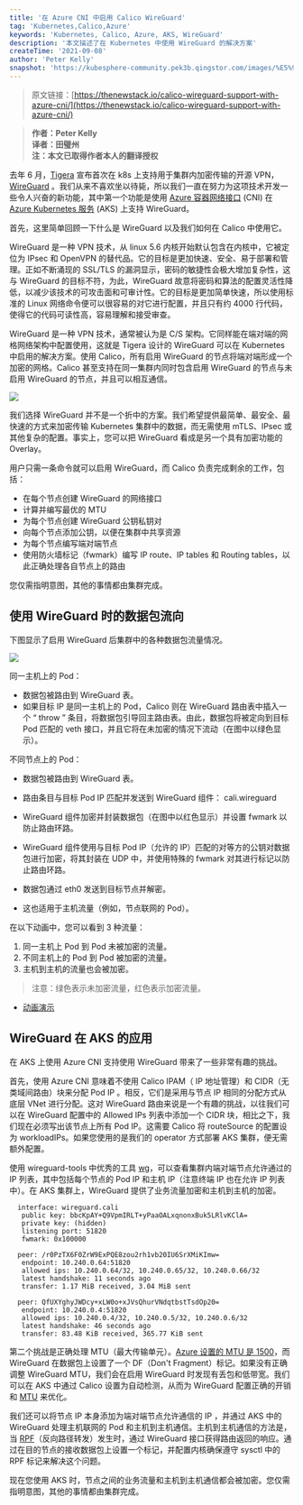 ```yaml
---
title: '在 Azure CNI 中启用 Calico WireGuard'
tag: 'Kubernetes,Calico,Azure'
keywords: 'Kubernetes, Calico, Azure, AKS, WireGuard'
description: '本文描述了在 Kubernetes 中使用 WireGuard 的解决方案'
createTime: '2021-09-08'
author: 'Peter Kelly'
snapshot: 'https://kubesphere-community.pek3b.qingstor.com/images/%E5%9C%A8%20Azure%20CNI%20%E4%B8%AD%E5%90%AF%E7%94%A8%20Calico%20WireGuard.png'
---
```


> 原文链接：[https://thenewstack.io/calico-wireguard-support-with-azure-cni/](https://thenewstack.io/calico-wireguard-support-with-azure-cni/)

> **作者：Peter Kelly**<br />
> **译者：田璧州**<br />
> **注：本文已取得作者本人的翻译授权**

去年 6 月，[Tigera](https://www.tigera.io/?utm_content=inline-mention) 宣布首次在 k8s 上支持用于集群内加密传输的开源 VPN，[WireGuard](https://www.wireguard.com/) 。我们从来不喜欢坐以待毙，所以我们一直在努力为这项技术开发一些令人兴奋的新功能，其中第一个功能是使用 [Azure 容器网络接口](https://github.com/Azure/azure-container-networking/blob/master/docs/cni.md) (CNI) 在 [Azure Kubernetes 服务](https://azure.microsoft.com/en-us/services/kubernetes-service/) (AKS) 上支持 WireGuard。

首先，这里简单回顾一下什么是 WireGuard 以及我们如何在 Calico 中使用它。

WireGuard 是一种 VPN 技术，从 linux 5.6 内核开始默认包含在内核中，它被定位为 IPsec 和 OpenVPN 的替代品。它的目标是更加快速、安全、易于部署和管理。正如不断涌现的 SSL/TLS 的漏洞显示，密码的敏捷性会极大增加复杂性，这与 WireGuard 的目标不符，为此，WireGuard 故意将密码和算法的配置灵活性降低，以减少该技术的可攻击面和可审计性。它的目标是更加简单快速，所以使用标准的 Linux 网络命令便可以很容易的对它进行配置，并且只有约 4000 行代码，使得它的代码可读性高，容易理解和接受审查。

WireGuard 是一种 VPN 技术，通常被认为是 C/S 架构。它同样能在端对端的网格网络架构中配置使用，这就是 Tigera 设计的 WireGuard 可以在 Kubernetes 中启用的解决方案。使用 Calico，所有启用 WireGuard 的节点将端对端形成一个加密的网格。Calico 甚至支持在同一集群内同时包含启用 WireGuard 的节点与未启用 WireGuard 的节点，并且可以相互通信。

![](https://pek3b.qingstor.com/kubesphere-community/images/06581ad7-image1-10-e1628656758212.png)

我们选择 WireGuard 并不是一个折中的方案。我们希望提供最简单、最安全、最快速的方式来加密传输 Kubernetes 集群中的数据，而无需使用 mTLS、IPsec 或其他复杂的配置。事实上，您可以把 WireGuard 看成是另一个具有加密功能的 Overlay。

用户只需一条命令就可以启用 WireGuard，而 Calico 负责完成剩余的工作，包括：

- 在每个节点创建 WireGuard 的网络接口
- 计算并编写最优的 MTU
- 为每个节点创建 WireGuard 公钥私钥对
- 向每个节点添加公钥，以便在集群中共享资源
- 为每个节点编写端对端节点
- 使用防火墙标记（fwmark）编写 IP route、IP tables 和 Routing tables，以此正确处理各自节点上的路由

您仅需指明意图，其他的事情都由集群完成。

## 使用 WireGuard 时的数据包流向

下图显示了启用 WireGuard 后集群中的各种数据包流量情况。

![](https://pek3b.qingstor.com/kubesphere-community/images/eb522dd1-image2-8.png)

同一主机上的 Pod：

- 数据包被路由到 WireGuard 表。
- 如果目标 IP 是同一主机上的 Pod，Calico 则在 WireGuard 路由表中插入一个 “ throw ” 条目，将数据包引导回主路由表。由此，数据包将被定向到目标 Pod 匹配的 veth 接口，并且它将在未加密的情况下流动（在图中以绿色显示）。

不同节点上的 Pod：

- 数据包被路由到 WireGuard 表。

- 路由条目与目标 Pod IP 匹配并发送到 WireGuard 组件： cali.wireguard

- WireGuard 组件加密并封装数据包（在图中以红色显示）并设置 fwmark 以防止路由环路。

- WireGuard 组件使用与目标 Pod IP（允许的 IP）匹配的对等方的公钥对数据包进行加密，将其封装在 UDP 中，并使用特殊的 fwmark 对其进行标记以防止路由环路。

- 数据包通过 eth0 发送到目标节点并解密。

- 这也适用于主机流量（例如，节点联网的 Pod）。

在以下动画中，您可以看到 3 种流量：

1. 同一主机上 Pod 到 Pod 未被加密的流量。
2. 不同主机上的 Pod 到 Pod 被加密的流量。
3. 主机到主机的流量也会被加密。

> 注意：绿色表示未加密流量，红色表示加密流量。

+ [动画演示](https://tigera.wistia.com/medias/ddl8bmhpgp?utm_source=thenewstack&utm_medium=website&utm_campaign=platform)

## WireGuard 在 AKS 的应用

在 AKS 上使用 Azure CNI 支持使用 WireGuard 带来了一些非常有趣的挑战。

首先，使用 Azure CNI 意味着不使用 Calico IPAM（ IP 地址管理）和 CIDR（无类域间路由）块来分配 Pod IP 。相反，它们是采用与节点 IP 相同的分配方式从底层 VNet 进行分配。这对 WireGuard 路由来说是一个有趣的挑战，以往我们可以在 WireGuard 配置中的 Allowed IPs 列表中添加一个 CIDR 块，相比之下，我们现在必须写出该节点上所有 Pod IP。这需要 Calico 将 routeSource 的配置设为 workloadIPs。如果您使用的是我们的 operator 方式部署 AKS 集群，便无需额外配置。

使用 wireguard-tools 中优秀的工具 [wg](https://git.zx2c4.com/wireguard-tools/about/src/man/wg.8)，可以查看集群内端对端节点允许通过的 IP 列表，其中包括每个节点的 Pod IP 和主机 IP（注意终端 IP 也在允许 IP 列表中）。在 AKS 集群上，WireGuard 提供了业务流量加密和主机到主机的加密。

```shell
  interface: wireguard.cali
   public key: bbcKpAY+Q9VpmIRLT+yPaaOALxqnonxBuk5LRlvKClA=
   private key: (hidden)
   listening port: 51820
   fwmark: 0x100000

  peer: /r0PzTX6F0ZrW9ExPQE8zou2rh1vb20IU6SrXMiKImw=
   endpoint: 10.240.0.64:51820
   allowed ips: 10.240.0.64/32, 10.240.0.65/32, 10.240.0.66/32
   latest handshake: 11 seconds ago
   transfer: 1.17 MiB received, 3.04 MiB sent

  peer: QfUXYghyJWDcy+xLW0o+xJVsQhurVNdqtbstTsdOp20=
   endpoint: 10.240.0.4:51820
   allowed ips: 10.240.0.4/32, 10.240.0.5/32, 10.240.0.6/32
   latest handshake: 46 seconds ago
   transfer: 83.48 KiB received, 365.77 KiB sent
```

第二个挑战是正确处理 MTU（最大传输单元）。[Azure 设置的 MTU 是 1500](https://docs.microsoft.com/en-us/azure/virtual-network/virtual-network-tcpip-performance-tuning#azure-and-vm-mtu)，而 WireGuard 在数据包上设置了一个 DF（Don't Fragment）标记。如果没有正确调整 WireGuard MTU，我们会在启用 WireGuard 时发现有丢包和低带宽。我们可以在 AKS 中通过 Calico 设置为自动检测，从而为 WireGuard 配置正确的开销和 [MTU](https://docs.projectcalico.org/networking/mtu) 来优化。

我们还可以将节点 IP 本身添加为端对端节点允许通信的 IP ，并通过 AKS 中的 WireGuard 处理主机联网的 Pod 和主机到主机通信。主机到主机通信的方法是，当 [RPF](https://en.wikipedia.org/wiki/Reverse-path_forwarding)（反向路径转发）发生时，通过 WireGuard 接口获得路由返回的响应。通过在目的节点的接收数据包上设置一个标记，并配置内核确保遵守 sysctl 中的 RPF 标记来解决这个问题。

现在您使用 AKS 时，节点之间的业务流量和主机到主机通信都会被加密。您仅需指明意图，其他的事情都由集群完成。